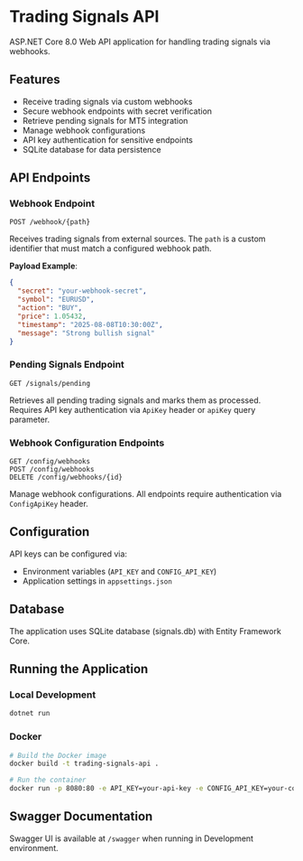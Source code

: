 # Trading Signals API

ASP.NET Core 8.0 Web API application for handling trading signals via webhooks.

## Features

- Receive trading signals via custom webhooks
- Secure webhook endpoints with secret verification
- Retrieve pending signals for MT5 integration
- Manage webhook configurations
- API key authentication for sensitive endpoints
- SQLite database for data persistence

## API Endpoints

### Webhook Endpoint

```
POST /webhook/{path}
```

Receives trading signals from external sources. The `path` is a custom identifier that must match a configured webhook path.

**Payload Example**:
```json
{
  "secret": "your-webhook-secret",
  "symbol": "EURUSD",
  "action": "BUY",
  "price": 1.05432,
  "timestamp": "2025-08-08T10:30:00Z",
  "message": "Strong bullish signal"
}
```

### Pending Signals Endpoint

```
GET /signals/pending
```

Retrieves all pending trading signals and marks them as processed. Requires API key authentication via `ApiKey` header or `apiKey` query parameter.

### Webhook Configuration Endpoints

```
GET /config/webhooks
POST /config/webhooks
DELETE /config/webhooks/{id}
```

Manage webhook configurations. All endpoints require authentication via `ConfigApiKey` header.

## Configuration

API keys can be configured via:
- Environment variables (`API_KEY` and `CONFIG_API_KEY`)
- Application settings in `appsettings.json`

## Database

The application uses SQLite database (signals.db) with Entity Framework Core.

## Running the Application

### Local Development

```bash
dotnet run
```

### Docker

```bash
# Build the Docker image
docker build -t trading-signals-api .

# Run the container
docker run -p 8080:80 -e API_KEY=your-api-key -e CONFIG_API_KEY=your-config-api-key trading-signals-api
```

## Swagger Documentation

Swagger UI is available at `/swagger` when running in Development environment.
